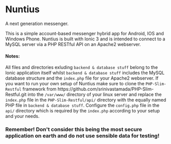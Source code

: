 # Nuntius
A next generation messenger.

This is a simple account-based messenger hybrid app for Android, IOS and Windows Phone.
Nuntius is built with Ionic 3 and is intended to connect to a MySQL server via a PHP RESTful API on an Apache2 webserver.

<h4>Notes:</h4>
All files and directories exluding <code>backend & database stuff</code> belong to the Ionic application itself whilst <code>backend & database stuff</code> includes the MySQL database structure and the <code>index.php</code> file for your Apache2 webserver. If you want to run your own setup of Nuntius make sure to clone the <code>PHP-Slim-Restful</code> framework from https://github.com/srinivastamada/PHP-Slim-Restful.git into the <code>/var/www/</code> directory of your linux server and replace the <code>index.php</code> file in the <code>PHP-Slim-Restful/api/</code> directory with the equally named PHP file in <code>backend & database stuff</code>. Configure the <code>config.php</code> file in the <code>api/</code> directory which is required by the <code>index.php</code> according to your setup and your needs.

<h3>Remember! Don't consider this being the most secure application on earth and do not use sensible data for testing!</h3>
